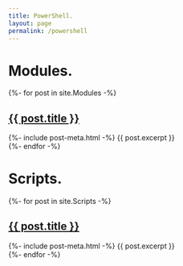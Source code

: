 ```yaml
---
title: PowerShell.
layout: page
permalink: /powershell
---
```


# Modules.

<div class="gridcontainer">
    {%- for post in site.Modules -%}
    <div class="postlist borderl">
        <h2><a href="{{ post.url | relative_url }}">{{ post.title }}</a></h2>
        {%- include post-meta.html -%}
        {{ post.excerpt }}
    </div>
    {%- endfor -%}
</div>

# Scripts.

<div class="gridcontainer">
    {%- for post in site.Scripts -%}
    <div class="postlist borderl">
        <h2><a href="{{ post.url | relative_url }}">{{ post.title }}</a></h2>
        {%- include post-meta.html -%}
        {{ post.excerpt }}
    </div>
    {%- endfor -%}
</div>
